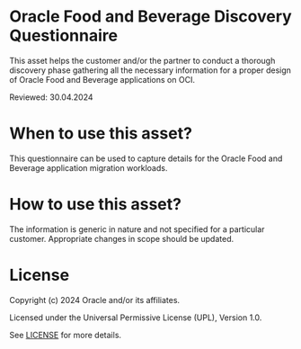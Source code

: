 # Oracle Food and Beverage Discovery Questionnaire

This asset helps the customer and/or the partner to conduct a thorough discovery phase gathering all the necessary information for a proper design of Oracle Food and Beverage applications on OCI.

Reviewed: 30.04.2024

# When to use this asset?

This questionnaire can be used to capture details for the Oracle Food and Beverage application migration workloads.

# How to use this asset?

The information is generic in nature and not specified for a particular customer. Appropriate changes in scope should be updated.

# License

Copyright (c) 2024 Oracle and/or its affiliates.

Licensed under the Universal Permissive License (UPL), Version 1.0.

See [LICENSE](LICENSE) for more details.



